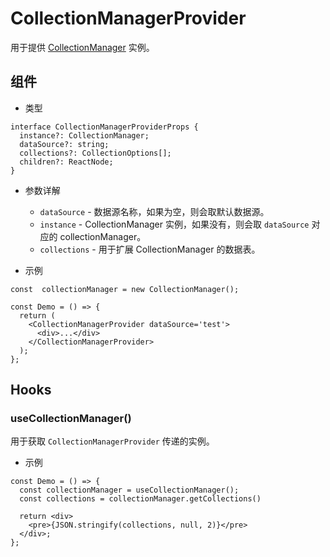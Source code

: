 # CollectionManagerProvider

用于提供 [CollectionManager](/core/data-source/collection-manager) 实例。

## 组件

- 类型

```tsx | pure
interface CollectionManagerProviderProps {
  instance?: CollectionManager;
  dataSource?: string;
  collections?: CollectionOptions[];
  children?: ReactNode;
}
```

- 参数详解
  - `dataSource` - 数据源名称，如果为空，则会取默认数据源。
  - `instance` - CollectionManager 实例，如果没有，则会取 `dataSource` 对应的 collectionManager。
  - `collections` - 用于扩展 CollectionManager 的数据表。

- 示例

```tsx | pure
const  collectionManager = new CollectionManager();

const Demo = () => {
  return (
    <CollectionManagerProvider dataSource='test'>
      <div>...</div>
    </CollectionManagerProvider>
  );
};
```

## Hooks

### useCollectionManager()

用于获取 `CollectionManagerProvider` 传递的实例。

- 示例

```tsx | pure
const Demo = () => {
  const collectionManager = useCollectionManager();
  const collections = collectionManager.getCollections()

  return <div>
    <pre>{JSON.stringify(collections, null, 2)}</pre>
  </div>;
};
```
